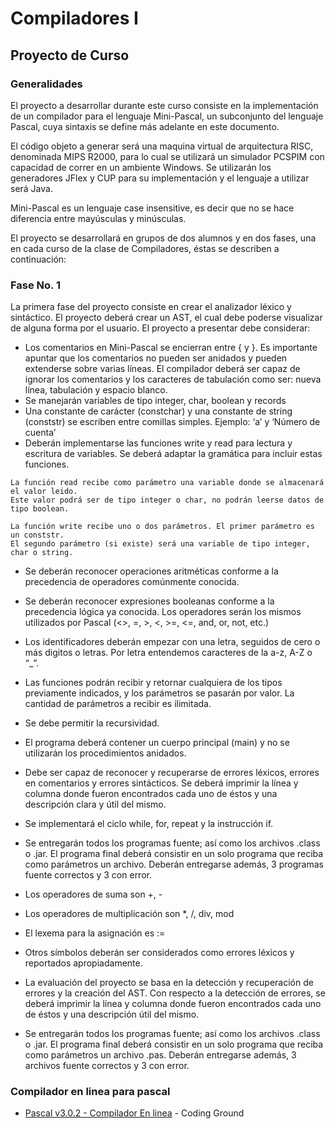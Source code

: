 # Compiladores I

## Proyecto de Curso
### Generalidades

El proyecto a desarrollar durante este curso consiste en la implementación de un
compilador para el lenguaje Mini-Pascal, un subconjunto del lenguaje Pascal, cuya
sintaxis se define más adelante en este documento.

El código objeto a generar será una maquina virtual de arquitectura RISC, denominada
MIPS R2000, para lo cual se utilizará un simulador PCSPIM con capacidad de correr en
un ambiente Windows. Se utilizarán los generadores JFlex y CUP para su
implementación y el lenguaje a utilizar será Java.

Mini-Pascal es un lenguaje case insensitive, es decir que no se hace diferencia entre
mayúsculas y minúsculas.

El proyecto se desarrollará en grupos de dos alumnos y en dos fases, una en cada curso
de la clase de Compiladores, éstas se describen a continuación:

### Fase No. 1

La primera fase del proyecto consiste en crear el analizador léxico y sintáctico. El
proyecto deberá crear un AST, el cual debe poderse visualizar de alguna forma por el
usuario. El proyecto a presentar debe considerar:

* Los comentarios en Mini-Pascal se encierran entre { y }. Es importante apuntar que los comentarios no pueden ser anidados y pueden extenderse sobre varias líneas. El compilador deberá ser capaz de ignorar los comentarios y los caracteres de tabulación como ser: nueva línea, tabulación y espacio blanco.
* Se manejarán variables de tipo integer, char, boolean y records
* Una constante de carácter (constchar) y una constante de string (conststr) se escriben entre comillas simples. Ejemplo: ‘a’ y ‘Número de cuenta’
* Deberán implementarse las funciones write y read para lectura y escritura de variables. Se deberá adaptar la gramática para incluir estas funciones.

```
La función read recibe como parámetro una variable donde se almacenará el valor leido. 
Este valor podrá ser de tipo integer o char, no podrán leerse datos de tipo boolean.
```
```
La función write recibe uno o dos parámetros. El primer parámetro es un conststr. 
El segundo parámetro (si existe) será una variable de tipo integer, char o string.
```

* Se deberán reconocer operaciones aritméticas conforme a la precedencia de operadores comúnmente conocida.
* Se deberán reconocer expresiones booleanas conforme a la precedencia lógica ya conocida. Los operadores serán los mismos utilizados por Pascal (<>, =, >, <, >=, <=, and, or, not, etc.)
* Los identificadores deberán empezar con una letra, seguidos de cero o más digitos o letras. Por letra entendemos caracteres de la a-z, A-Z o “_”.
* Las funciones podrán recibir y retornar cualquiera de los tipos previamente indicados, y los parámetros se pasarán por valor. La cantidad de parámetros a recibir es ilimitada.
* Se debe permitir la recursividad.
* El programa deberá contener un cuerpo principal (main) y no se utilizarán los procedimientos anidados.
* Debe ser capaz de reconocer y recuperarse de errores léxicos, errores en comentarios y errores sintácticos. Se deberá imprimir la línea y columna donde fueron encontrados cada uno de éstos y una descripción clara y útil del mismo.
* Se implementará el ciclo while, for, repeat y la instrucción if.
* Se entregarán todos los programas fuente; así como los archivos .class o .jar. El
    programa final deberá consistir en un solo programa que reciba como parámetros
    un archivo. Deberán entregarse además, 3 programas fuente correctos y 3 con
    error.
* Los operadores de suma son +, -
* Los operadores de multiplicación son *, /, div, mod
* El lexema para la asignación es :=
* Otros símbolos deberán ser considerados como errores léxicos y reportados apropiadamente.

* La evaluación del proyecto se basa en la detección y recuperación de errores y la creación del AST. Con respecto a la detección de errores, se deberá imprimir la línea y columna donde fueron encontrados cada uno de éstos y una descripción útil del mismo.
* Se entregarán todos los programas fuente; así como los archivos .class o .jar. El programa final deberá consistir en un solo programa que reciba como parámetros un archivo .pas. Deberán entregarse además, 3 archivos fuente correctos y 3 con error.

### Compilador en linea para pascal

* [Pascal v3.0.2 - Compilador En linea](https://www.tutorialspoint.com/compile_pascal_online.php) - Coding Ground